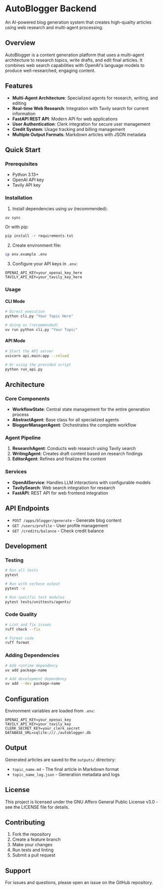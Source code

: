 # AutoBlogger Backend

An AI-powered blog generation system that creates high-quality articles using web research and multi-agent processing.

## Overview

AutoBlogger is a content generation platform that uses a multi-agent architecture to research topics, write drafts, and edit final articles. It combines web search capabilities with OpenAI's language models to produce well-researched, engaging content.

## Features

- **Multi-Agent Architecture**: Specialized agents for research, writing, and editing
- **Real-time Web Research**: Integration with Tavily search for current information
- **FastAPI REST API**: Modern API for web applications
- **User Authentication**: Clerk integration for secure user management
- **Credit System**: Usage tracking and billing management
- **Multiple Output Formats**: Markdown articles with JSON metadata

## Quick Start

### Prerequisites

- Python 3.13+
- OpenAI API key
- Tavily API key

### Installation

1. Install dependencies using uv (recommended):
```bash
uv sync
```

Or with pip:
```bash
pip install -r requirements.txt
```

2. Create environment file:
```bash
cp env.example .env
```

3. Configure your API keys in `.env`:
```
OPENAI_API_KEY=your_openai_key_here
TAVILY_API_KEY=your_tavily_key_here
```

### Usage

#### CLI Mode
```bash
# Direct execution
python cli.py "Your Topic Here"

# Using uv (recommended)
uv run python cli.py "Your Topic"
```

#### API Mode
```bash
# Start the API server
uvicorn api.main:app --reload

# Or using the provided script
python run_api.py
```

## Architecture

### Core Components

- **WorkflowState**: Central state management for the entire generation process
- **AbstractAgent**: Base class for all specialized agents
- **BloggerManagerAgent**: Orchestrates the complete workflow

### Agent Pipeline

1. **ResearchAgent**: Conducts web research using Tavily search
2. **WritingAgent**: Creates draft content based on research findings
3. **EditorAgent**: Refines and finalizes the content

### Services

- **OpenAIService**: Handles LLM interactions with configurable models
- **TavilySearch**: Web search integration for research
- **FastAPI**: REST API for web frontend integration

## API Endpoints

- `POST /apps/blogger/generate` - Generate blog content
- `GET /users/profile` - User profile management
- `GET /credits/balance` - Check credit balance

## Development

### Testing
```bash
# Run all tests
pytest

# Run with verbose output
pytest -v

# Run specific test modules
pytest tests/unittests/agents/
```

### Code Quality
```bash
# Lint and fix issues
ruff check --fix

# Format code
ruff format
```

### Adding Dependencies
```bash
# Add runtime dependency
uv add package-name

# Add development dependency
uv add --dev package-name
```

## Configuration

Environment variables are loaded from `.env`:

```env
OPENAI_API_KEY=your_openai_key
TAVILY_API_KEY=your_tavily_key
CLERK_SECRET_KEY=your_clerk_secret
DATABASE_URL=sqlite:///./autoblogger.db
```

## Output

Generated articles are saved to the `outputs/` directory:
- `topic_name.md` - The final article in Markdown format
- `topic_name_log.json` - Generation metadata and logs

## License

This project is licensed under the GNU Affero General Public License v3.0 - see the LICENSE file for details.

## Contributing

1. Fork the repository
2. Create a feature branch
3. Make your changes
4. Run tests and linting
5. Submit a pull request

## Support

For issues and questions, please open an issue on the GitHub repository.